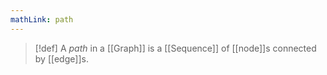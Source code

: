 ```yaml
---
mathLink: path
---
```

>[!def]
>A *path* in a [[Graph]] is a [[Sequence]] of [[node]]s connected by [[edge]]s. 

